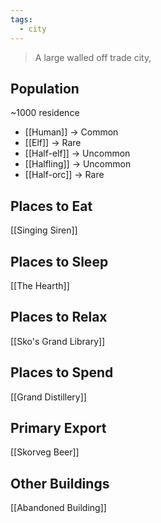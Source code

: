 ```yaml
---
tags:
  - city
---
```

> A large walled off trade city, 

## Population
~1000 residence
- [[Human]] -> Common
- [[Elf]] -> Rare
- [[Half-elf]] -> Uncommon
- [[Halfling]] -> Uncommon
- [[Half-orc]] -> Rare
## Places to Eat
[[Singing Siren]]
## Places to Sleep
[[The Hearth]]
## Places to Relax
[[Sko's Grand Library]]
## Places to Spend
[[Grand Distillery]]
## Primary Export
[[Skorveg Beer]]

## Other Buildings
[[Abandoned Building]]

